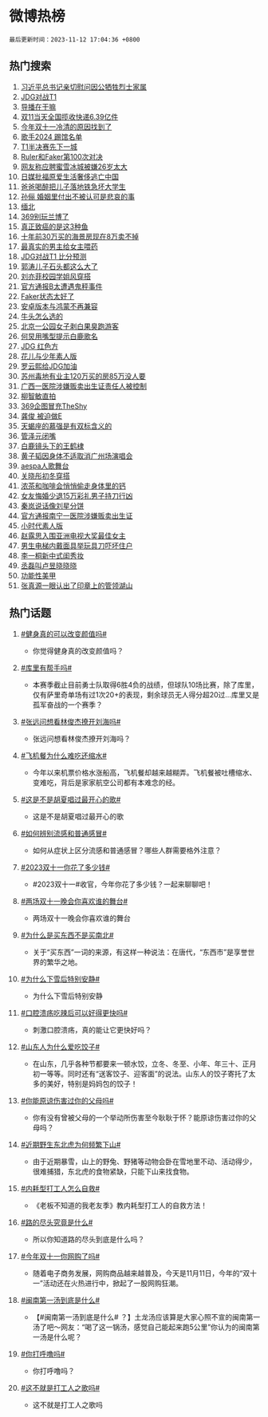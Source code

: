 # 微博热榜

`最后更新时间：2023-11-12 17:04:36 +0800`

## 热门搜索

1. [习近平总书记亲切慰问因公牺牲烈士家属](https://m.weibo.cn/search?containerid=100103type%3D1%26t%3D10%26q%3D%23%E4%B9%A0%E8%BF%91%E5%B9%B3%E6%80%BB%E4%B9%A6%E8%AE%B0%E4%BA%B2%E5%88%87%E6%85%B0%E9%97%AE%E5%9B%A0%E5%85%AC%E7%89%BA%E7%89%B2%E7%83%88%E5%A3%AB%E5%AE%B6%E5%B1%9E%23&stream_entry_id=51&isnewpage=1&extparam=seat%3D1%26filter_type%3Drealtimehot%26stream_entry_id%3D51%26pos%3D0%26q%3D%2523%25E4%25B9%25A0%25E8%25BF%2591%25E5%25B9%25B3%25E6%2580%25BB%25E4%25B9%25A6%25E8%25AE%25B0%25E4%25BA%25B2%25E5%2588%2587%25E6%2585%25B0%25E9%2597%25AE%25E5%259B%25A0%25E5%2585%25AC%25E7%2589%25BA%25E7%2589%25B2%25E7%2583%2588%25E5%25A3%25AB%25E5%25AE%25B6%25E5%25B1%259E%2523%26dgr%3D0%26c_type%3D51%26cate%3D10103%26display_time%3D1699779874%26pre_seqid%3D169977987456397371181)
1. [JDG对战T1](https://m.weibo.cn/search?containerid=100103type%3D1%26t%3D10%26q%3D%23JDG%E5%AF%B9%E6%88%98T1%23&stream_entry_id=31&isnewpage=1&extparam=seat%3D1%26flag%3D1%26stream_entry_id%3D31%26lcate%3D5001%26q%3D%2523JDG%25E5%25AF%25B9%25E6%2588%2598T1%2523%26cate%3D5001%26realpos%3D1%26pos%3D0%26filter_type%3Drealtimehot%26dgr%3D0%26c_type%3D31%26band_rank%3D1%26display_time%3D1699779874%26pre_seqid%3D169977987456397371181)
1. [导播在干嘛](https://m.weibo.cn/search?containerid=100103type%3D1%26t%3D10%26q%3D%23%E5%AF%BC%E6%92%AD%E5%9C%A8%E5%B9%B2%E5%98%9B%23&stream_entry_id=31&isnewpage=1&extparam=seat%3D1%26flag%3D1%26stream_entry_id%3D31%26lcate%3D5001%26q%3D%2523%25E5%25AF%25BC%25E6%2592%25AD%25E5%259C%25A8%25E5%25B9%25B2%25E5%2598%259B%2523%26cate%3D5001%26realpos%3D2%26pos%3D1%26filter_type%3Drealtimehot%26dgr%3D0%26c_type%3D31%26band_rank%3D2%26display_time%3D1699779874%26pre_seqid%3D169977987456397371181)
1. [双11当天全国揽收快递6.39亿件](https://m.weibo.cn/search?containerid=100103type%3D1%26t%3D10%26q%3D%23%E5%8F%8C11%E5%BD%93%E5%A4%A9%E5%85%A8%E5%9B%BD%E6%8F%BD%E6%94%B6%E5%BF%AB%E9%80%926.39%E4%BA%BF%E4%BB%B6%23&stream_entry_id=31&isnewpage=1&extparam=seat%3D1%26flag%3D1%26stream_entry_id%3D31%26lcate%3D5001%26q%3D%2523%25E5%258F%258C11%25E5%25BD%2593%25E5%25A4%25A9%25E5%2585%25A8%25E5%259B%25BD%25E6%258F%25BD%25E6%2594%25B6%25E5%25BF%25AB%25E9%2580%25926.39%25E4%25BA%25BF%25E4%25BB%25B6%2523%26cate%3D5001%26realpos%3D3%26pos%3D2%26filter_type%3Drealtimehot%26dgr%3D0%26c_type%3D31%26band_rank%3D3%26display_time%3D1699779874%26pre_seqid%3D169977987456397371181)
1. [今年双十一冷清的原因找到了](https://m.weibo.cn/search?containerid=100103type%3D1%26t%3D10%26q%3D%23%E4%BB%8A%E5%B9%B4%E5%8F%8C%E5%8D%81%E4%B8%80%E5%86%B7%E6%B8%85%E7%9A%84%E5%8E%9F%E5%9B%A0%E6%89%BE%E5%88%B0%E4%BA%86%23&stream_entry_id=31&isnewpage=1&extparam=seat%3D1%26flag%3D2%26stream_entry_id%3D31%26lcate%3D5001%26q%3D%2523%25E4%25BB%258A%25E5%25B9%25B4%25E5%258F%258C%25E5%258D%2581%25E4%25B8%2580%25E5%2586%25B7%25E6%25B8%2585%25E7%259A%2584%25E5%258E%259F%25E5%259B%25A0%25E6%2589%25BE%25E5%2588%25B0%25E4%25BA%2586%2523%26cate%3D5001%26realpos%3D4%26pos%3D3%26filter_type%3Drealtimehot%26dgr%3D0%26c_type%3D31%26band_rank%3D4%26display_time%3D1699779874%26pre_seqid%3D169977987456397371181)
1. [歌手2024 踢馆名单](https://m.weibo.cn/search?containerid=100103type%3D1%26t%3D10%26q%3D%E6%AD%8C%E6%89%8B2024+%E8%B8%A2%E9%A6%86%E5%90%8D%E5%8D%95&stream_entry_id=31&isnewpage=1&extparam=seat%3D1%26flag%3D1%26stream_entry_id%3D31%26lcate%3D5001%26q%3D%25E6%25AD%258C%25E6%2589%258B2024%2520%25E8%25B8%25A2%25E9%25A6%2586%25E5%2590%258D%25E5%258D%2595%26cate%3D5001%26realpos%3D5%26pos%3D4%26filter_type%3Drealtimehot%26dgr%3D0%26c_type%3D31%26band_rank%3D5%26display_time%3D1699779874%26pre_seqid%3D169977987456397371181)
1. [T1半决赛先下一城](https://m.weibo.cn/search?containerid=100103type%3D1%26t%3D10%26q%3D%23T1%E5%8D%8A%E5%86%B3%E8%B5%9B%E5%85%88%E4%B8%8B%E4%B8%80%E5%9F%8E%23&stream_entry_id=31&isnewpage=1&extparam=seat%3D1%26flag%3D1%26stream_entry_id%3D31%26lcate%3D5001%26q%3D%2523T1%25E5%258D%258A%25E5%2586%25B3%25E8%25B5%259B%25E5%2585%2588%25E4%25B8%258B%25E4%25B8%2580%25E5%259F%258E%2523%26cate%3D5001%26realpos%3D6%26pos%3D5%26filter_type%3Drealtimehot%26dgr%3D0%26c_type%3D31%26band_rank%3D6%26display_time%3D1699779874%26pre_seqid%3D169977987456397371181)
1. [Ruler和Faker第100次对决](https://m.weibo.cn/search?containerid=100103type%3D1%26t%3D10%26q%3D%23Ruler%E5%92%8CFaker%E7%AC%AC100%E6%AC%A1%E5%AF%B9%E5%86%B3%23&stream_entry_id=31&isnewpage=1&extparam=seat%3D1%26flag%3D1%26stream_entry_id%3D31%26lcate%3D5001%26q%3D%2523Ruler%25E5%2592%258CFaker%25E7%25AC%25AC100%25E6%25AC%25A1%25E5%25AF%25B9%25E5%2586%25B3%2523%26cate%3D5001%26realpos%3D7%26pos%3D6%26filter_type%3Drealtimehot%26dgr%3D0%26c_type%3D31%26band_rank%3D7%26display_time%3D1699779874%26pre_seqid%3D169977987456397371181)
1. [网友称应聘蜜雪冰城被嫌26岁太大](https://m.weibo.cn/search?containerid=100103type%3D1%26t%3D10%26q%3D%23%E7%BD%91%E5%8F%8B%E7%A7%B0%E5%BA%94%E8%81%98%E8%9C%9C%E9%9B%AA%E5%86%B0%E5%9F%8E%E8%A2%AB%E5%AB%8C26%E5%B2%81%E5%A4%AA%E5%A4%A7%23&stream_entry_id=31&isnewpage=1&extparam=seat%3D1%26flag%3D1%26stream_entry_id%3D31%26lcate%3D5001%26q%3D%2523%25E7%25BD%2591%25E5%258F%258B%25E7%25A7%25B0%25E5%25BA%2594%25E8%2581%2598%25E8%259C%259C%25E9%259B%25AA%25E5%2586%25B0%25E5%259F%258E%25E8%25A2%25AB%25E5%25AB%258C26%25E5%25B2%2581%25E5%25A4%25AA%25E5%25A4%25A7%2523%26cate%3D5001%26realpos%3D8%26pos%3D7%26filter_type%3Drealtimehot%26dgr%3D0%26c_type%3D31%26band_rank%3D8%26display_time%3D1699779874%26pre_seqid%3D169977987456397371181)
1. [日媒批福原爱生活奢侈逃亡中国](https://m.weibo.cn/search?containerid=100103type%3D1%26t%3D10%26q%3D%23%E6%97%A5%E5%AA%92%E6%89%B9%E7%A6%8F%E5%8E%9F%E7%88%B1%E7%94%9F%E6%B4%BB%E5%A5%A2%E4%BE%88%E9%80%83%E4%BA%A1%E4%B8%AD%E5%9B%BD%23&stream_entry_id=31&isnewpage=1&extparam=seat%3D1%26flag%3D1%26stream_entry_id%3D31%26lcate%3D5001%26q%3D%2523%25E6%2597%25A5%25E5%25AA%2592%25E6%2589%25B9%25E7%25A6%258F%25E5%258E%259F%25E7%2588%25B1%25E7%2594%259F%25E6%25B4%25BB%25E5%25A5%25A2%25E4%25BE%2588%25E9%2580%2583%25E4%25BA%25A1%25E4%25B8%25AD%25E5%259B%25BD%2523%26cate%3D5001%26realpos%3D9%26pos%3D8%26filter_type%3Drealtimehot%26dgr%3D0%26c_type%3D31%26band_rank%3D9%26display_time%3D1699779874%26pre_seqid%3D169977987456397371181)
1. [爸爸喝醉把儿子落地铁急坏大学生](https://m.weibo.cn/search?containerid=100103type%3D1%26t%3D10%26q%3D%23%E7%88%B8%E7%88%B8%E5%96%9D%E9%86%89%E6%8A%8A%E5%84%BF%E5%AD%90%E8%90%BD%E5%9C%B0%E9%93%81%E6%80%A5%E5%9D%8F%E5%A4%A7%E5%AD%A6%E7%94%9F%23&stream_entry_id=31&isnewpage=1&extparam=seat%3D1%26flag%3D0%26stream_entry_id%3D31%26lcate%3D5001%26q%3D%2523%25E7%2588%25B8%25E7%2588%25B8%25E5%2596%259D%25E9%2586%2589%25E6%258A%258A%25E5%2584%25BF%25E5%25AD%2590%25E8%2590%25BD%25E5%259C%25B0%25E9%2593%2581%25E6%2580%25A5%25E5%259D%258F%25E5%25A4%25A7%25E5%25AD%25A6%25E7%2594%259F%2523%26cate%3D5001%26realpos%3D10%26pos%3D9%26filter_type%3Drealtimehot%26dgr%3D0%26c_type%3D31%26band_rank%3D10%26display_time%3D1699779874%26pre_seqid%3D169977987456397371181)
1. [孙俪 婚姻里付出不被认可是悲哀的事](https://m.weibo.cn/search?containerid=100103type%3D1%26t%3D10%26q%3D%E5%AD%99%E4%BF%AA+%E5%A9%9A%E5%A7%BB%E9%87%8C%E4%BB%98%E5%87%BA%E4%B8%8D%E8%A2%AB%E8%AE%A4%E5%8F%AF%E6%98%AF%E6%82%B2%E5%93%80%E7%9A%84%E4%BA%8B&stream_entry_id=31&isnewpage=1&extparam=seat%3D1%26flag%3D1%26stream_entry_id%3D31%26lcate%3D5001%26q%3D%25E5%25AD%2599%25E4%25BF%25AA%2520%25E5%25A9%259A%25E5%25A7%25BB%25E9%2587%258C%25E4%25BB%2598%25E5%2587%25BA%25E4%25B8%258D%25E8%25A2%25AB%25E8%25AE%25A4%25E5%258F%25AF%25E6%2598%25AF%25E6%2582%25B2%25E5%2593%2580%25E7%259A%2584%25E4%25BA%258B%26cate%3D5001%26realpos%3D11%26pos%3D10%26filter_type%3Drealtimehot%26dgr%3D0%26c_type%3D31%26band_rank%3D11%26display_time%3D1699779874%26pre_seqid%3D169977987456397371181)
1. [缅北](https://m.weibo.cn/search?containerid=100103type%3D1%26t%3D10%26q%3D%E7%BC%85%E5%8C%97&stream_entry_id=31&isnewpage=1&extparam=seat%3D1%26flag%3D2%26stream_entry_id%3D31%26lcate%3D5001%26q%3D%25E7%25BC%2585%25E5%258C%2597%26cate%3D5001%26realpos%3D12%26pos%3D11%26filter_type%3Drealtimehot%26dgr%3D0%26c_type%3D31%26band_rank%3D12%26display_time%3D1699779874%26pre_seqid%3D169977987456397371181)
1. [369别玩兰博了](https://m.weibo.cn/search?containerid=100103type%3D1%26t%3D10%26q%3D369%E5%88%AB%E7%8E%A9%E5%85%B0%E5%8D%9A%E4%BA%86&stream_entry_id=31&isnewpage=1&extparam=seat%3D1%26flag%3D1%26stream_entry_id%3D31%26lcate%3D5001%26q%3D369%25E5%2588%25AB%25E7%258E%25A9%25E5%2585%25B0%25E5%258D%259A%25E4%25BA%2586%26cate%3D5001%26realpos%3D13%26pos%3D12%26filter_type%3Drealtimehot%26dgr%3D0%26c_type%3D31%26band_rank%3D13%26display_time%3D1699779874%26pre_seqid%3D169977987456397371181)
1. [真正致癌的是这3种鱼](https://m.weibo.cn/search?containerid=100103type%3D1%26t%3D10%26q%3D%E7%9C%9F%E6%AD%A3%E8%87%B4%E7%99%8C%E7%9A%84%E6%98%AF%E8%BF%993%E7%A7%8D%E9%B1%BC&stream_entry_id=31&isnewpage=1&extparam=seat%3D1%26flag%3D2%26stream_entry_id%3D31%26lcate%3D5001%26q%3D%25E7%259C%259F%25E6%25AD%25A3%25E8%2587%25B4%25E7%2599%258C%25E7%259A%2584%25E6%2598%25AF%25E8%25BF%25993%25E7%25A7%258D%25E9%25B1%25BC%26cate%3D5001%26realpos%3D14%26pos%3D13%26filter_type%3Drealtimehot%26dgr%3D0%26c_type%3D31%26band_rank%3D14%26display_time%3D1699779874%26pre_seqid%3D169977987456397371181)
1. [十年前30万买的海景房现在8万卖不掉](https://m.weibo.cn/search?containerid=100103type%3D1%26t%3D10%26q%3D%23%E5%8D%81%E5%B9%B4%E5%89%8D30%E4%B8%87%E4%B9%B0%E7%9A%84%E6%B5%B7%E6%99%AF%E6%88%BF%E7%8E%B0%E5%9C%A88%E4%B8%87%E5%8D%96%E4%B8%8D%E6%8E%89%23&stream_entry_id=31&isnewpage=1&extparam=seat%3D1%26flag%3D1%26stream_entry_id%3D31%26lcate%3D5001%26q%3D%2523%25E5%258D%2581%25E5%25B9%25B4%25E5%2589%258D30%25E4%25B8%2587%25E4%25B9%25B0%25E7%259A%2584%25E6%25B5%25B7%25E6%2599%25AF%25E6%2588%25BF%25E7%258E%25B0%25E5%259C%25A88%25E4%25B8%2587%25E5%258D%2596%25E4%25B8%258D%25E6%258E%2589%2523%26cate%3D5001%26realpos%3D15%26pos%3D14%26filter_type%3Drealtimehot%26dgr%3D0%26c_type%3D31%26band_rank%3D15%26display_time%3D1699779874%26pre_seqid%3D169977987456397371181)
1. [最真实的男主给女主喂药](https://m.weibo.cn/search?containerid=100103type%3D1%26t%3D10%26q%3D%23%E6%9C%80%E7%9C%9F%E5%AE%9E%E7%9A%84%E7%94%B7%E4%B8%BB%E7%BB%99%E5%A5%B3%E4%B8%BB%E5%96%82%E8%8D%AF%23&stream_entry_id=31&isnewpage=1&extparam=seat%3D1%26flag%3D1%26stream_entry_id%3D31%26lcate%3D5001%26q%3D%2523%25E6%259C%2580%25E7%259C%259F%25E5%25AE%259E%25E7%259A%2584%25E7%2594%25B7%25E4%25B8%25BB%25E7%25BB%2599%25E5%25A5%25B3%25E4%25B8%25BB%25E5%2596%2582%25E8%258D%25AF%2523%26cate%3D5001%26realpos%3D16%26pos%3D15%26filter_type%3Drealtimehot%26dgr%3D0%26c_type%3D31%26band_rank%3D16%26display_time%3D1699779874%26pre_seqid%3D169977987456397371181)
1. [JDG对战T1 比分预测](https://m.weibo.cn/search?containerid=100103type%3D1%26t%3D10%26q%3DJDG%E5%AF%B9%E6%88%98T1+%E6%AF%94%E5%88%86%E9%A2%84%E6%B5%8B&stream_entry_id=31&isnewpage=1&extparam=seat%3D1%26flag%3D0%26stream_entry_id%3D31%26lcate%3D5001%26q%3DJDG%25E5%25AF%25B9%25E6%2588%2598T1%2520%25E6%25AF%2594%25E5%2588%2586%25E9%25A2%2584%25E6%25B5%258B%26cate%3D5001%26realpos%3D17%26pos%3D16%26filter_type%3Drealtimehot%26dgr%3D0%26c_type%3D31%26band_rank%3D17%26display_time%3D1699779874%26pre_seqid%3D169977987456397371181)
1. [郭涛儿子石头都这么大了](https://m.weibo.cn/search?containerid=100103type%3D1%26t%3D10%26q%3D%23%E9%83%AD%E6%B6%9B%E5%84%BF%E5%AD%90%E7%9F%B3%E5%A4%B4%E9%83%BD%E8%BF%99%E4%B9%88%E5%A4%A7%E4%BA%86%23&stream_entry_id=31&isnewpage=1&extparam=seat%3D1%26flag%3D2%26stream_entry_id%3D31%26lcate%3D5001%26q%3D%2523%25E9%2583%25AD%25E6%25B6%259B%25E5%2584%25BF%25E5%25AD%2590%25E7%259F%25B3%25E5%25A4%25B4%25E9%2583%25BD%25E8%25BF%2599%25E4%25B9%2588%25E5%25A4%25A7%25E4%25BA%2586%2523%26cate%3D5001%26realpos%3D18%26pos%3D17%26filter_type%3Drealtimehot%26dgr%3D0%26c_type%3D31%26band_rank%3D18%26display_time%3D1699779874%26pre_seqid%3D169977987456397371181)
1. [刘亦菲校园学姐风穿搭](https://m.weibo.cn/search?containerid=100103type%3D1%26t%3D10%26q%3D%23%E5%88%98%E4%BA%A6%E8%8F%B2%E6%A0%A1%E5%9B%AD%E5%AD%A6%E5%A7%90%E9%A3%8E%E7%A9%BF%E6%90%AD%23&stream_entry_id=31&isnewpage=1&extparam=seat%3D1%26flag%3D1%26stream_entry_id%3D31%26lcate%3D5001%26q%3D%2523%25E5%2588%2598%25E4%25BA%25A6%25E8%258F%25B2%25E6%25A0%25A1%25E5%259B%25AD%25E5%25AD%25A6%25E5%25A7%2590%25E9%25A3%258E%25E7%25A9%25BF%25E6%2590%25AD%2523%26cate%3D5001%26realpos%3D19%26pos%3D18%26filter_type%3Drealtimehot%26dgr%3D0%26c_type%3D31%26band_rank%3D19%26display_time%3D1699779874%26pre_seqid%3D169977987456397371181)
1. [官方通报B太遭遇鬼秤事件](https://m.weibo.cn/search?containerid=100103type%3D1%26t%3D10%26q%3D%23%E5%AE%98%E6%96%B9%E9%80%9A%E6%8A%A5B%E5%A4%AA%E9%81%AD%E9%81%87%E9%AC%BC%E7%A7%A4%E4%BA%8B%E4%BB%B6%23&stream_entry_id=31&isnewpage=1&extparam=seat%3D1%26flag%3D0%26stream_entry_id%3D31%26lcate%3D5001%26q%3D%2523%25E5%25AE%2598%25E6%2596%25B9%25E9%2580%259A%25E6%258A%25A5B%25E5%25A4%25AA%25E9%2581%25AD%25E9%2581%2587%25E9%25AC%25BC%25E7%25A7%25A4%25E4%25BA%258B%25E4%25BB%25B6%2523%26cate%3D5001%26realpos%3D20%26pos%3D19%26filter_type%3Drealtimehot%26dgr%3D0%26c_type%3D31%26band_rank%3D20%26display_time%3D1699779874%26pre_seqid%3D169977987456397371181)
1. [Faker状态太好了](https://m.weibo.cn/search?containerid=100103type%3D1%26t%3D10%26q%3DFaker%E7%8A%B6%E6%80%81%E5%A4%AA%E5%A5%BD%E4%BA%86&stream_entry_id=31&isnewpage=1&extparam=seat%3D1%26flag%3D1%26stream_entry_id%3D31%26lcate%3D5001%26q%3DFaker%25E7%258A%25B6%25E6%2580%2581%25E5%25A4%25AA%25E5%25A5%25BD%25E4%25BA%2586%26cate%3D5001%26realpos%3D21%26pos%3D20%26filter_type%3Drealtimehot%26dgr%3D0%26c_type%3D31%26band_rank%3D21%26display_time%3D1699779874%26pre_seqid%3D169977987456397371181)
1. [安卓版本与鸿蒙不再兼容](https://m.weibo.cn/search?containerid=100103type%3D1%26t%3D10%26q%3D%23%E5%AE%89%E5%8D%93%E7%89%88%E6%9C%AC%E4%B8%8E%E9%B8%BF%E8%92%99%E4%B8%8D%E5%86%8D%E5%85%BC%E5%AE%B9%23&stream_entry_id=31&isnewpage=1&extparam=seat%3D1%26flag%3D1%26stream_entry_id%3D31%26lcate%3D5001%26q%3D%2523%25E5%25AE%2589%25E5%258D%2593%25E7%2589%2588%25E6%259C%25AC%25E4%25B8%258E%25E9%25B8%25BF%25E8%2592%2599%25E4%25B8%258D%25E5%2586%258D%25E5%2585%25BC%25E5%25AE%25B9%2523%26cate%3D5001%26realpos%3D22%26pos%3D21%26filter_type%3Drealtimehot%26dgr%3D0%26c_type%3D31%26band_rank%3D22%26display_time%3D1699779874%26pre_seqid%3D169977987456397371181)
1. [牛头怎么选的](https://m.weibo.cn/search?containerid=100103type%3D1%26t%3D10%26q%3D%E7%89%9B%E5%A4%B4%E6%80%8E%E4%B9%88%E9%80%89%E7%9A%84&stream_entry_id=31&isnewpage=1&extparam=seat%3D1%26flag%3D1%26stream_entry_id%3D31%26lcate%3D5001%26q%3D%25E7%2589%259B%25E5%25A4%25B4%25E6%2580%258E%25E4%25B9%2588%25E9%2580%2589%25E7%259A%2584%26cate%3D5001%26realpos%3D23%26pos%3D22%26filter_type%3Drealtimehot%26dgr%3D0%26c_type%3D31%26band_rank%3D23%26display_time%3D1699779874%26pre_seqid%3D169977987456397371181)
1. [北京一公园女子剥白果臭跑游客](https://m.weibo.cn/search?containerid=100103type%3D1%26t%3D10%26q%3D%23%E5%8C%97%E4%BA%AC%E4%B8%80%E5%85%AC%E5%9B%AD%E5%A5%B3%E5%AD%90%E5%89%A5%E7%99%BD%E6%9E%9C%E8%87%AD%E8%B7%91%E6%B8%B8%E5%AE%A2%23&stream_entry_id=31&isnewpage=1&extparam=seat%3D1%26flag%3D1%26stream_entry_id%3D31%26lcate%3D5001%26q%3D%2523%25E5%258C%2597%25E4%25BA%25AC%25E4%25B8%2580%25E5%2585%25AC%25E5%259B%25AD%25E5%25A5%25B3%25E5%25AD%2590%25E5%2589%25A5%25E7%2599%25BD%25E6%259E%259C%25E8%2587%25AD%25E8%25B7%2591%25E6%25B8%25B8%25E5%25AE%25A2%2523%26cate%3D5001%26realpos%3D24%26pos%3D23%26filter_type%3Drealtimehot%26dgr%3D0%26c_type%3D31%26band_rank%3D24%26display_time%3D1699779874%26pre_seqid%3D169977987456397371181)
1. [何炅用嘴型提示白鹿歌名](https://m.weibo.cn/search?containerid=100103type%3D1%26t%3D10%26q%3D%23%E4%BD%95%E7%82%85%E7%94%A8%E5%98%B4%E5%9E%8B%E6%8F%90%E7%A4%BA%E7%99%BD%E9%B9%BF%E6%AD%8C%E5%90%8D%23&stream_entry_id=31&isnewpage=1&extparam=seat%3D1%26flag%3D1%26stream_entry_id%3D31%26lcate%3D5001%26q%3D%2523%25E4%25BD%2595%25E7%2582%2585%25E7%2594%25A8%25E5%2598%25B4%25E5%259E%258B%25E6%258F%2590%25E7%25A4%25BA%25E7%2599%25BD%25E9%25B9%25BF%25E6%25AD%258C%25E5%2590%258D%2523%26cate%3D5001%26realpos%3D25%26pos%3D24%26filter_type%3Drealtimehot%26dgr%3D0%26c_type%3D31%26band_rank%3D25%26display_time%3D1699779874%26pre_seqid%3D169977987456397371181)
1. [JDG 红色方](https://m.weibo.cn/search?containerid=100103type%3D1%26t%3D10%26q%3DJDG+%E7%BA%A2%E8%89%B2%E6%96%B9&stream_entry_id=31&isnewpage=1&extparam=seat%3D1%26flag%3D1%26stream_entry_id%3D31%26lcate%3D5001%26q%3DJDG%2520%25E7%25BA%25A2%25E8%2589%25B2%25E6%2596%25B9%26cate%3D5001%26realpos%3D26%26pos%3D25%26filter_type%3Drealtimehot%26dgr%3D0%26c_type%3D31%26band_rank%3D26%26display_time%3D1699779874%26pre_seqid%3D169977987456397371181)
1. [花儿与少年素人版](https://m.weibo.cn/search?containerid=100103type%3D1%26t%3D10%26q%3D%E8%8A%B1%E5%84%BF%E4%B8%8E%E5%B0%91%E5%B9%B4%E7%B4%A0%E4%BA%BA%E7%89%88&stream_entry_id=31&isnewpage=1&extparam=seat%3D1%26flag%3D1%26stream_entry_id%3D31%26lcate%3D5001%26q%3D%25E8%258A%25B1%25E5%2584%25BF%25E4%25B8%258E%25E5%25B0%2591%25E5%25B9%25B4%25E7%25B4%25A0%25E4%25BA%25BA%25E7%2589%2588%26cate%3D5001%26realpos%3D27%26pos%3D26%26filter_type%3Drealtimehot%26dgr%3D0%26c_type%3D31%26band_rank%3D27%26display_time%3D1699779874%26pre_seqid%3D169977987456397371181)
1. [罗云熙给JDG加油](https://m.weibo.cn/search?containerid=100103type%3D1%26t%3D10%26q%3D%23%E7%BD%97%E4%BA%91%E7%86%99%E7%BB%99JDG%E5%8A%A0%E6%B2%B9%23&stream_entry_id=31&isnewpage=1&extparam=seat%3D1%26flag%3D1%26stream_entry_id%3D31%26lcate%3D5001%26q%3D%2523%25E7%25BD%2597%25E4%25BA%2591%25E7%2586%2599%25E7%25BB%2599JDG%25E5%258A%25A0%25E6%25B2%25B9%2523%26cate%3D5001%26realpos%3D28%26pos%3D27%26filter_type%3Drealtimehot%26dgr%3D0%26c_type%3D31%26band_rank%3D28%26display_time%3D1699779874%26pre_seqid%3D169977987456397371181)
1. [苏州毒地有业主120万买的房85万没人要](https://m.weibo.cn/search?containerid=100103type%3D1%26t%3D10%26q%3D%23%E8%8B%8F%E5%B7%9E%E6%AF%92%E5%9C%B0%E6%9C%89%E4%B8%9A%E4%B8%BB120%E4%B8%87%E4%B9%B0%E7%9A%84%E6%88%BF85%E4%B8%87%E6%B2%A1%E4%BA%BA%E8%A6%81%23&stream_entry_id=31&isnewpage=1&extparam=seat%3D1%26flag%3D1%26stream_entry_id%3D31%26lcate%3D5001%26q%3D%2523%25E8%258B%258F%25E5%25B7%259E%25E6%25AF%2592%25E5%259C%25B0%25E6%259C%2589%25E4%25B8%259A%25E4%25B8%25BB120%25E4%25B8%2587%25E4%25B9%25B0%25E7%259A%2584%25E6%2588%25BF85%25E4%25B8%2587%25E6%25B2%25A1%25E4%25BA%25BA%25E8%25A6%2581%2523%26cate%3D5001%26realpos%3D29%26pos%3D28%26filter_type%3Drealtimehot%26dgr%3D0%26c_type%3D31%26band_rank%3D29%26display_time%3D1699779874%26pre_seqid%3D169977987456397371181)
1. [广西一医院涉嫌贩卖出生证责任人被控制](https://m.weibo.cn/search?containerid=100103type%3D1%26t%3D10%26q%3D%23%E5%B9%BF%E8%A5%BF%E4%B8%80%E5%8C%BB%E9%99%A2%E6%B6%89%E5%AB%8C%E8%B4%A9%E5%8D%96%E5%87%BA%E7%94%9F%E8%AF%81%E8%B4%A3%E4%BB%BB%E4%BA%BA%E8%A2%AB%E6%8E%A7%E5%88%B6%23&stream_entry_id=31&isnewpage=1&extparam=seat%3D1%26flag%3D0%26stream_entry_id%3D31%26lcate%3D5001%26q%3D%2523%25E5%25B9%25BF%25E8%25A5%25BF%25E4%25B8%2580%25E5%258C%25BB%25E9%2599%25A2%25E6%25B6%2589%25E5%25AB%258C%25E8%25B4%25A9%25E5%258D%2596%25E5%2587%25BA%25E7%2594%259F%25E8%25AF%2581%25E8%25B4%25A3%25E4%25BB%25BB%25E4%25BA%25BA%25E8%25A2%25AB%25E6%258E%25A7%25E5%2588%25B6%2523%26cate%3D5001%26realpos%3D30%26pos%3D29%26filter_type%3Drealtimehot%26dgr%3D0%26c_type%3D31%26band_rank%3D30%26display_time%3D1699779874%26pre_seqid%3D169977987456397371181)
1. [柳智敏直拍](https://m.weibo.cn/search?containerid=100103type%3D1%26t%3D10%26q%3D%E6%9F%B3%E6%99%BA%E6%95%8F%E7%9B%B4%E6%8B%8D&stream_entry_id=31&isnewpage=1&extparam=seat%3D1%26flag%3D1%26stream_entry_id%3D31%26lcate%3D5001%26q%3D%25E6%259F%25B3%25E6%2599%25BA%25E6%2595%258F%25E7%259B%25B4%25E6%258B%258D%26cate%3D5001%26realpos%3D31%26pos%3D30%26filter_type%3Drealtimehot%26dgr%3D0%26c_type%3D31%26band_rank%3D31%26display_time%3D1699779874%26pre_seqid%3D169977987456397371181)
1. [369企图冒充TheShy](https://m.weibo.cn/search?containerid=100103type%3D1%26t%3D10%26q%3D369%E4%BC%81%E5%9B%BE%E5%86%92%E5%85%85TheShy&stream_entry_id=31&isnewpage=1&extparam=seat%3D1%26flag%3D1%26stream_entry_id%3D31%26lcate%3D5001%26q%3D369%25E4%25BC%2581%25E5%259B%25BE%25E5%2586%2592%25E5%2585%2585TheShy%26cate%3D5001%26realpos%3D32%26pos%3D31%26filter_type%3Drealtimehot%26dgr%3D0%26c_type%3D31%26band_rank%3D32%26display_time%3D1699779874%26pre_seqid%3D169977987456397371181)
1. [龚俊 被迫做E](https://m.weibo.cn/search?containerid=100103type%3D1%26t%3D10%26q%3D%E9%BE%9A%E4%BF%8A+%E8%A2%AB%E8%BF%AB%E5%81%9AE&stream_entry_id=31&isnewpage=1&extparam=seat%3D1%26flag%3D1%26stream_entry_id%3D31%26lcate%3D5001%26q%3D%25E9%25BE%259A%25E4%25BF%258A%2520%25E8%25A2%25AB%25E8%25BF%25AB%25E5%2581%259AE%26cate%3D5001%26realpos%3D33%26pos%3D32%26filter_type%3Drealtimehot%26dgr%3D0%26c_type%3D31%26band_rank%3D33%26display_time%3D1699779874%26pre_seqid%3D169977987456397371181)
1. [天蝎座的慕强是有双标含义的](https://m.weibo.cn/search?containerid=100103type%3D1%26t%3D10%26q%3D%23%E5%A4%A9%E8%9D%8E%E5%BA%A7%E7%9A%84%E6%85%95%E5%BC%BA%E6%98%AF%E6%9C%89%E5%8F%8C%E6%A0%87%E5%90%AB%E4%B9%89%E7%9A%84%23&stream_entry_id=31&isnewpage=1&extparam=seat%3D1%26flag%3D0%26stream_entry_id%3D31%26lcate%3D5001%26q%3D%2523%25E5%25A4%25A9%25E8%259D%258E%25E5%25BA%25A7%25E7%259A%2584%25E6%2585%2595%25E5%25BC%25BA%25E6%2598%25AF%25E6%259C%2589%25E5%258F%258C%25E6%25A0%2587%25E5%2590%25AB%25E4%25B9%2589%25E7%259A%2584%2523%26cate%3D5001%26realpos%3D34%26pos%3D33%26filter_type%3Drealtimehot%26dgr%3D0%26c_type%3D31%26band_rank%3D34%26display_time%3D1699779874%26pre_seqid%3D169977987456397371181)
1. [管泽元闭嘴](https://m.weibo.cn/search?containerid=100103type%3D1%26t%3D10%26q%3D%E7%AE%A1%E6%B3%BD%E5%85%83%E9%97%AD%E5%98%B4&stream_entry_id=31&isnewpage=1&extparam=seat%3D1%26flag%3D1%26stream_entry_id%3D31%26lcate%3D5001%26q%3D%25E7%25AE%25A1%25E6%25B3%25BD%25E5%2585%2583%25E9%2597%25AD%25E5%2598%25B4%26cate%3D5001%26realpos%3D35%26pos%3D34%26filter_type%3Drealtimehot%26dgr%3D0%26c_type%3D31%26band_rank%3D35%26display_time%3D1699779874%26pre_seqid%3D169977987456397371181)
1. [白鹿镜头下的王鹤棣](https://m.weibo.cn/search?containerid=100103type%3D1%26t%3D10%26q%3D%23%E7%99%BD%E9%B9%BF%E9%95%9C%E5%A4%B4%E4%B8%8B%E7%9A%84%E7%8E%8B%E9%B9%A4%E6%A3%A3%23&stream_entry_id=31&isnewpage=1&extparam=seat%3D1%26flag%3D1%26stream_entry_id%3D31%26lcate%3D5001%26q%3D%2523%25E7%2599%25BD%25E9%25B9%25BF%25E9%2595%259C%25E5%25A4%25B4%25E4%25B8%258B%25E7%259A%2584%25E7%258E%258B%25E9%25B9%25A4%25E6%25A3%25A3%2523%26cate%3D5001%26realpos%3D36%26pos%3D35%26filter_type%3Drealtimehot%26dgr%3D0%26c_type%3D31%26band_rank%3D36%26display_time%3D1699779874%26pre_seqid%3D169977987456397371181)
1. [黄子韬因身体不适取消广州场演唱会](https://m.weibo.cn/search?containerid=100103type%3D1%26t%3D10%26q%3D%23%E9%BB%84%E5%AD%90%E9%9F%AC%E5%9B%A0%E8%BA%AB%E4%BD%93%E4%B8%8D%E9%80%82%E5%8F%96%E6%B6%88%E5%B9%BF%E5%B7%9E%E5%9C%BA%E6%BC%94%E5%94%B1%E4%BC%9A%23&stream_entry_id=31&isnewpage=1&extparam=seat%3D1%26flag%3D0%26stream_entry_id%3D31%26lcate%3D5001%26q%3D%2523%25E9%25BB%2584%25E5%25AD%2590%25E9%259F%25AC%25E5%259B%25A0%25E8%25BA%25AB%25E4%25BD%2593%25E4%25B8%258D%25E9%2580%2582%25E5%258F%2596%25E6%25B6%2588%25E5%25B9%25BF%25E5%25B7%259E%25E5%259C%25BA%25E6%25BC%2594%25E5%2594%25B1%25E4%25BC%259A%2523%26cate%3D5001%26realpos%3D37%26pos%3D36%26filter_type%3Drealtimehot%26dgr%3D0%26c_type%3D31%26band_rank%3D37%26display_time%3D1699779874%26pre_seqid%3D169977987456397371181)
1. [aespa人歌舞台](https://m.weibo.cn/search?containerid=100103type%3D1%26t%3D10%26q%3Daespa%E4%BA%BA%E6%AD%8C%E8%88%9E%E5%8F%B0&stream_entry_id=31&isnewpage=1&extparam=seat%3D1%26flag%3D1%26stream_entry_id%3D31%26lcate%3D5001%26q%3Daespa%25E4%25BA%25BA%25E6%25AD%258C%25E8%2588%259E%25E5%258F%25B0%26cate%3D5001%26realpos%3D38%26pos%3D37%26filter_type%3Drealtimehot%26dgr%3D0%26c_type%3D31%26band_rank%3D38%26display_time%3D1699779874%26pre_seqid%3D169977987456397371181)
1. [关晓彤初冬穿搭](https://m.weibo.cn/search?containerid=100103type%3D1%26t%3D10%26q%3D%23%E5%85%B3%E6%99%93%E5%BD%A4%E5%88%9D%E5%86%AC%E7%A9%BF%E6%90%AD%23&stream_entry_id=31&isnewpage=1&extparam=seat%3D1%26flag%3D1%26stream_entry_id%3D31%26lcate%3D5001%26q%3D%2523%25E5%2585%25B3%25E6%2599%2593%25E5%25BD%25A4%25E5%2588%259D%25E5%2586%25AC%25E7%25A9%25BF%25E6%2590%25AD%2523%26cate%3D5001%26realpos%3D39%26pos%3D38%26filter_type%3Drealtimehot%26dgr%3D0%26c_type%3D31%26band_rank%3D39%26display_time%3D1699779874%26pre_seqid%3D169977987456397371181)
1. [浓茶和咖啡会悄悄偷走身体里的钙](https://m.weibo.cn/search?containerid=100103type%3D1%26t%3D10%26q%3D%23%E6%B5%93%E8%8C%B6%E5%92%8C%E5%92%96%E5%95%A1%E4%BC%9A%E6%82%84%E6%82%84%E5%81%B7%E8%B5%B0%E8%BA%AB%E4%BD%93%E9%87%8C%E7%9A%84%E9%92%99%23&stream_entry_id=31&isnewpage=1&extparam=seat%3D1%26flag%3D0%26stream_entry_id%3D31%26lcate%3D5001%26q%3D%2523%25E6%25B5%2593%25E8%258C%25B6%25E5%2592%258C%25E5%2592%2596%25E5%2595%25A1%25E4%25BC%259A%25E6%2582%2584%25E6%2582%2584%25E5%2581%25B7%25E8%25B5%25B0%25E8%25BA%25AB%25E4%25BD%2593%25E9%2587%258C%25E7%259A%2584%25E9%2592%2599%2523%26cate%3D5001%26realpos%3D40%26pos%3D39%26filter_type%3Drealtimehot%26dgr%3D0%26c_type%3D31%26band_rank%3D40%26display_time%3D1699779874%26pre_seqid%3D169977987456397371181)
1. [女友悔婚少退15万彩礼男子持刀行凶](https://m.weibo.cn/search?containerid=100103type%3D1%26t%3D10%26q%3D%23%E5%A5%B3%E5%8F%8B%E6%82%94%E5%A9%9A%E5%B0%91%E9%80%8015%E4%B8%87%E5%BD%A9%E7%A4%BC%E7%94%B7%E5%AD%90%E6%8C%81%E5%88%80%E8%A1%8C%E5%87%B6%23&stream_entry_id=31&isnewpage=1&extparam=seat%3D1%26flag%3D0%26stream_entry_id%3D31%26lcate%3D5001%26q%3D%2523%25E5%25A5%25B3%25E5%258F%258B%25E6%2582%2594%25E5%25A9%259A%25E5%25B0%2591%25E9%2580%258015%25E4%25B8%2587%25E5%25BD%25A9%25E7%25A4%25BC%25E7%2594%25B7%25E5%25AD%2590%25E6%258C%2581%25E5%2588%2580%25E8%25A1%258C%25E5%2587%25B6%2523%26cate%3D5001%26realpos%3D41%26pos%3D40%26filter_type%3Drealtimehot%26dgr%3D0%26c_type%3D31%26band_rank%3D41%26display_time%3D1699779874%26pre_seqid%3D169977987456397371181)
1. [秦岚说话像刘星分饼](https://m.weibo.cn/search?containerid=100103type%3D1%26t%3D10%26q%3D%E7%A7%A6%E5%B2%9A%E8%AF%B4%E8%AF%9D%E5%83%8F%E5%88%98%E6%98%9F%E5%88%86%E9%A5%BC&stream_entry_id=31&isnewpage=1&extparam=seat%3D1%26flag%3D1%26stream_entry_id%3D31%26lcate%3D5001%26q%3D%25E7%25A7%25A6%25E5%25B2%259A%25E8%25AF%25B4%25E8%25AF%259D%25E5%2583%258F%25E5%2588%2598%25E6%2598%259F%25E5%2588%2586%25E9%25A5%25BC%26cate%3D5001%26realpos%3D42%26pos%3D41%26filter_type%3Drealtimehot%26dgr%3D0%26c_type%3D31%26band_rank%3D42%26display_time%3D1699779874%26pre_seqid%3D169977987456397371181)
1. [官方通报南宁一医院涉嫌贩卖出生证](https://m.weibo.cn/search?containerid=100103type%3D1%26t%3D10%26q%3D%23%E5%AE%98%E6%96%B9%E9%80%9A%E6%8A%A5%E5%8D%97%E5%AE%81%E4%B8%80%E5%8C%BB%E9%99%A2%E6%B6%89%E5%AB%8C%E8%B4%A9%E5%8D%96%E5%87%BA%E7%94%9F%E8%AF%81%23&stream_entry_id=31&isnewpage=1&extparam=seat%3D1%26flag%3D1%26stream_entry_id%3D31%26lcate%3D5001%26q%3D%2523%25E5%25AE%2598%25E6%2596%25B9%25E9%2580%259A%25E6%258A%25A5%25E5%258D%2597%25E5%25AE%2581%25E4%25B8%2580%25E5%258C%25BB%25E9%2599%25A2%25E6%25B6%2589%25E5%25AB%258C%25E8%25B4%25A9%25E5%258D%2596%25E5%2587%25BA%25E7%2594%259F%25E8%25AF%2581%2523%26cate%3D5001%26realpos%3D43%26pos%3D42%26filter_type%3Drealtimehot%26dgr%3D0%26c_type%3D31%26band_rank%3D43%26display_time%3D1699779874%26pre_seqid%3D169977987456397371181)
1. [小时代素人版](https://m.weibo.cn/search?containerid=100103type%3D1%26t%3D10%26q%3D%E5%B0%8F%E6%97%B6%E4%BB%A3%E7%B4%A0%E4%BA%BA%E7%89%88&stream_entry_id=31&isnewpage=1&extparam=seat%3D1%26flag%3D0%26stream_entry_id%3D31%26lcate%3D5001%26q%3D%25E5%25B0%258F%25E6%2597%25B6%25E4%25BB%25A3%25E7%25B4%25A0%25E4%25BA%25BA%25E7%2589%2588%26cate%3D5001%26realpos%3D44%26pos%3D43%26filter_type%3Drealtimehot%26dgr%3D0%26c_type%3D31%26band_rank%3D44%26display_time%3D1699779874%26pre_seqid%3D169977987456397371181)
1. [赵露思入围亚洲电视大奖最佳女主](https://m.weibo.cn/search?containerid=100103type%3D1%26t%3D10%26q%3D%23%E8%B5%B5%E9%9C%B2%E6%80%9D%E5%85%A5%E5%9B%B4%E4%BA%9A%E6%B4%B2%E7%94%B5%E8%A7%86%E5%A4%A7%E5%A5%96%E6%9C%80%E4%BD%B3%E5%A5%B3%E4%B8%BB%23&stream_entry_id=31&isnewpage=1&extparam=seat%3D1%26flag%3D0%26stream_entry_id%3D31%26lcate%3D5001%26q%3D%2523%25E8%25B5%25B5%25E9%259C%25B2%25E6%2580%259D%25E5%2585%25A5%25E5%259B%25B4%25E4%25BA%259A%25E6%25B4%25B2%25E7%2594%25B5%25E8%25A7%2586%25E5%25A4%25A7%25E5%25A5%2596%25E6%259C%2580%25E4%25BD%25B3%25E5%25A5%25B3%25E4%25B8%25BB%2523%26cate%3D5001%26realpos%3D45%26pos%3D44%26filter_type%3Drealtimehot%26dgr%3D0%26c_type%3D31%26band_rank%3D45%26display_time%3D1699779874%26pre_seqid%3D169977987456397371181)
1. [男生电梯内戴面具举玩具刀吓坏住户](https://m.weibo.cn/search?containerid=100103type%3D1%26t%3D10%26q%3D%23%E7%94%B7%E7%94%9F%E7%94%B5%E6%A2%AF%E5%86%85%E6%88%B4%E9%9D%A2%E5%85%B7%E4%B8%BE%E7%8E%A9%E5%85%B7%E5%88%80%E5%90%93%E5%9D%8F%E4%BD%8F%E6%88%B7%23&stream_entry_id=31&isnewpage=1&extparam=seat%3D1%26flag%3D0%26stream_entry_id%3D31%26lcate%3D5001%26q%3D%2523%25E7%2594%25B7%25E7%2594%259F%25E7%2594%25B5%25E6%25A2%25AF%25E5%2586%2585%25E6%2588%25B4%25E9%259D%25A2%25E5%2585%25B7%25E4%25B8%25BE%25E7%258E%25A9%25E5%2585%25B7%25E5%2588%2580%25E5%2590%2593%25E5%259D%258F%25E4%25BD%258F%25E6%2588%25B7%2523%26cate%3D5001%26realpos%3D46%26pos%3D45%26filter_type%3Drealtimehot%26dgr%3D0%26c_type%3D31%26band_rank%3D46%26display_time%3D1699779874%26pre_seqid%3D169977987456397371181)
1. [李一桐新中式闺秀妆](https://m.weibo.cn/search?containerid=100103type%3D1%26t%3D10%26q%3D%23%E6%9D%8E%E4%B8%80%E6%A1%90%E6%96%B0%E4%B8%AD%E5%BC%8F%E9%97%BA%E7%A7%80%E5%A6%86%23&stream_entry_id=31&isnewpage=1&extparam=seat%3D1%26flag%3D0%26stream_entry_id%3D31%26lcate%3D5001%26q%3D%2523%25E6%259D%258E%25E4%25B8%2580%25E6%25A1%2590%25E6%2596%25B0%25E4%25B8%25AD%25E5%25BC%258F%25E9%2597%25BA%25E7%25A7%2580%25E5%25A6%2586%2523%26cate%3D5001%26realpos%3D47%26pos%3D46%26filter_type%3Drealtimehot%26dgr%3D0%26c_type%3D31%26band_rank%3D47%26display_time%3D1699779874%26pre_seqid%3D169977987456397371181)
1. [丞磊叫卢昱晓晓晓](https://m.weibo.cn/search?containerid=100103type%3D1%26t%3D10%26q%3D%23%E4%B8%9E%E7%A3%8A%E5%8F%AB%E5%8D%A2%E6%98%B1%E6%99%93%E6%99%93%E6%99%93%23&stream_entry_id=31&isnewpage=1&extparam=seat%3D1%26flag%3D0%26stream_entry_id%3D31%26lcate%3D5001%26q%3D%2523%25E4%25B8%259E%25E7%25A3%258A%25E5%258F%25AB%25E5%258D%25A2%25E6%2598%25B1%25E6%2599%2593%25E6%2599%2593%25E6%2599%2593%2523%26cate%3D5001%26realpos%3D48%26pos%3D47%26filter_type%3Drealtimehot%26dgr%3D0%26c_type%3D31%26band_rank%3D48%26display_time%3D1699779874%26pre_seqid%3D169977987456397371181)
1. [功能性美甲](https://m.weibo.cn/search?containerid=100103type%3D1%26t%3D10%26q%3D%E5%8A%9F%E8%83%BD%E6%80%A7%E7%BE%8E%E7%94%B2&stream_entry_id=31&isnewpage=1&extparam=seat%3D1%26flag%3D0%26stream_entry_id%3D31%26lcate%3D5001%26q%3D%25E5%258A%259F%25E8%2583%25BD%25E6%2580%25A7%25E7%25BE%258E%25E7%2594%25B2%26cate%3D5001%26realpos%3D49%26pos%3D48%26filter_type%3Drealtimehot%26dgr%3D0%26c_type%3D31%26band_rank%3D49%26display_time%3D1699779874%26pre_seqid%3D169977987456397371181)
1. [张真源一眼认出了印章上的管领湖山](https://m.weibo.cn/search?containerid=100103type%3D1%26t%3D10%26q%3D%23%E5%BC%A0%E7%9C%9F%E6%BA%90%E4%B8%80%E7%9C%BC%E8%AE%A4%E5%87%BA%E4%BA%86%E5%8D%B0%E7%AB%A0%E4%B8%8A%E7%9A%84%E7%AE%A1%E9%A2%86%E6%B9%96%E5%B1%B1%23&stream_entry_id=31&isnewpage=1&extparam=seat%3D1%26flag%3D0%26stream_entry_id%3D31%26lcate%3D5001%26q%3D%2523%25E5%25BC%25A0%25E7%259C%259F%25E6%25BA%2590%25E4%25B8%2580%25E7%259C%25BC%25E8%25AE%25A4%25E5%2587%25BA%25E4%25BA%2586%25E5%258D%25B0%25E7%25AB%25A0%25E4%25B8%258A%25E7%259A%2584%25E7%25AE%25A1%25E9%25A2%2586%25E6%25B9%2596%25E5%25B1%25B1%2523%26cate%3D5001%26realpos%3D50%26pos%3D49%26filter_type%3Drealtimehot%26dgr%3D0%26c_type%3D31%26band_rank%3D50%26display_time%3D1699779874%26pre_seqid%3D169977987456397371181)

## 热门话题

1. [#健身真的可以改变颜值吗#](https://m.weibo.cn/search?containerid=231522type%3D1%26t%3D10%26q%3D%23%E5%81%A5%E8%BA%AB%E7%9C%9F%E7%9A%84%E5%8F%AF%E4%BB%A5%E6%94%B9%E5%8F%98%E9%A2%9C%E5%80%BC%E5%90%97%23&stream_entry_id=128&isnewpage=1&extparam=seat%3D1%26cate%3D5004%26unitid%3D1699770107422%26pos%3D1-0-0%26c_type%3D128%26dgr%3D0%26lcate%3D5004%26display_time%3D1699779876%26pre_seqid%3D16997798760930425979)
    - 你觉得健身真的改变颜值吗？

1. [#库里有帮手吗#](https://m.weibo.cn/search?containerid=231522type%3D1%26t%3D10%26q%3D%23%E5%BA%93%E9%87%8C%E6%9C%89%E5%B8%AE%E6%89%8B%E5%90%97%23&stream_entry_id=128&isnewpage=1&extparam=seat%3D1%26cate%3D5004%26unitid%3D1699774899531%26pos%3D1-0-1%26c_type%3D128%26dgr%3D0%26lcate%3D5004%26display_time%3D1699779876%26pre_seqid%3D16997798760930425979)
    - 本赛季截止目前勇士队取得6胜4负的战绩，但球队10场比赛，除了库里，仅有萨里奇单场有过1次20+的表现，剩余球员无人得分超20过...库里又是孤军奋战的一个赛季？

1. [#张远问想看林俊杰撩开刘海吗#](https://m.weibo.cn/search?containerid=231522type%3D1%26t%3D10%26q%3D%23%E5%BC%A0%E8%BF%9C%E9%97%AE%E6%83%B3%E7%9C%8B%E6%9E%97%E4%BF%8A%E6%9D%B0%E6%92%A9%E5%BC%80%E5%88%98%E6%B5%B7%E5%90%97%23&stream_entry_id=128&isnewpage=1&extparam=seat%3D1%26cate%3D5004%26unitid%3D1699755419306%26pos%3D1-0-2%26c_type%3D128%26dgr%3D0%26lcate%3D5004%26display_time%3D1699779876%26pre_seqid%3D16997798760930425979)
    - 张远问想看林俊杰撩开刘海吗？ ​​​

1. [#飞机餐为什么难吃还缩水#](https://m.weibo.cn/search?containerid=231522type%3D1%26t%3D10%26q%3D%23%E9%A3%9E%E6%9C%BA%E9%A4%90%E4%B8%BA%E4%BB%80%E4%B9%88%E9%9A%BE%E5%90%83%E8%BF%98%E7%BC%A9%E6%B0%B4%23&stream_entry_id=128&isnewpage=1&extparam=seat%3D1%26cate%3D5004%26unitid%3D1699756943708%26pos%3D1-0-3%26c_type%3D128%26dgr%3D0%26lcate%3D5004%26display_time%3D1699779876%26pre_seqid%3D16997798760930425979)
    - 今年以来机票价格水涨船高，飞机餐却越来越糊弄。飞机餐被吐槽缩水、变难吃，背后是家家航空公司都有本难念的经。

1. [#这是不是胡夏唱过最开心的歌#](https://m.weibo.cn/search?containerid=231522type%3D1%26t%3D10%26q%3D%23%E8%BF%99%E6%98%AF%E4%B8%8D%E6%98%AF%E8%83%A1%E5%A4%8F%E5%94%B1%E8%BF%87%E6%9C%80%E5%BC%80%E5%BF%83%E7%9A%84%E6%AD%8C%23&stream_entry_id=128&isnewpage=1&extparam=seat%3D1%26cate%3D5004%26unitid%3D1699777003434%26pos%3D1-0-4%26c_type%3D128%26dgr%3D0%26lcate%3D5004%26display_time%3D1699779876%26pre_seqid%3D16997798760930425979)
    - 这是不是胡夏唱过最开心的歌

1. [#如何辨别流感和普通感冒#](https://m.weibo.cn/search?containerid=231522type%3D1%26t%3D10%26q%3D%23%E5%A6%82%E4%BD%95%E8%BE%A8%E5%88%AB%E6%B5%81%E6%84%9F%E5%92%8C%E6%99%AE%E9%80%9A%E6%84%9F%E5%86%92%23&stream_entry_id=128&isnewpage=1&extparam=seat%3D1%26cate%3D5004%26unitid%3D1699665166009%26pos%3D1-0-5%26c_type%3D128%26dgr%3D0%26lcate%3D5004%26display_time%3D1699779876%26pre_seqid%3D16997798760930425979)
    - 如何从症状上区分流感和普通感冒？哪些人群需要格外注意？

1. [#2023双十一你花了多少钱#](https://m.weibo.cn/search?containerid=231522type%3D1%26t%3D10%26q%3D%232023%E5%8F%8C%E5%8D%81%E4%B8%80%E4%BD%A0%E8%8A%B1%E4%BA%86%E5%A4%9A%E5%B0%91%E9%92%B1%23&stream_entry_id=128&isnewpage=1&extparam=seat%3D1%26cate%3D5004%26unitid%3D1699754230805%26pos%3D1-0-6%26c_type%3D128%26dgr%3D0%26lcate%3D5004%26display_time%3D1699779876%26pre_seqid%3D16997798760930425979)
    - #2023双十一#收官，今年你花了多少钱？一起来聊聊吧！

1. [#两场双十一晚会你喜欢谁的舞台#](https://m.weibo.cn/search?containerid=231522type%3D1%26t%3D10%26q%3D%23%E4%B8%A4%E5%9C%BA%E5%8F%8C%E5%8D%81%E4%B8%80%E6%99%9A%E4%BC%9A%E4%BD%A0%E5%96%9C%E6%AC%A2%E8%B0%81%E7%9A%84%E8%88%9E%E5%8F%B0%23&stream_entry_id=128&isnewpage=1&extparam=seat%3D1%26cate%3D5004%26unitid%3D1699663379531%26pos%3D1-0-7%26c_type%3D128%26dgr%3D0%26lcate%3D5004%26display_time%3D1699779876%26pre_seqid%3D16997798760930425979)
    - 两场双十一晚会你喜欢谁的舞台

1. [#为什么是买东西不是买南北#](https://m.weibo.cn/search?containerid=231522type%3D1%26t%3D10%26q%3D%23%E4%B8%BA%E4%BB%80%E4%B9%88%E6%98%AF%E4%B9%B0%E4%B8%9C%E8%A5%BF%E4%B8%8D%E6%98%AF%E4%B9%B0%E5%8D%97%E5%8C%97%23&stream_entry_id=128&isnewpage=1&extparam=seat%3D1%26cate%3D5004%26unitid%3D1699620838812%26pos%3D1-0-8%26c_type%3D128%26dgr%3D0%26lcate%3D5004%26display_time%3D1699779876%26pre_seqid%3D16997798760930425979)
    - 关于“买东西”一词的来源，有这样一种说法：在唐代，“东西市”是享誉世界的繁华之地。

1. [#为什么下雪后特别安静#](https://m.weibo.cn/search?containerid=231522type%3D1%26t%3D10%26q%3D%23%E4%B8%BA%E4%BB%80%E4%B9%88%E4%B8%8B%E9%9B%AA%E5%90%8E%E7%89%B9%E5%88%AB%E5%AE%89%E9%9D%99%23&stream_entry_id=128&isnewpage=1&extparam=seat%3D1%26cate%3D5004%26unitid%3D1699769215249%26pos%3D1-0-9%26c_type%3D128%26dgr%3D0%26lcate%3D5004%26display_time%3D1699779876%26pre_seqid%3D16997798760930425979)
    - 为什么下雪后特别安静

1. [#口腔溃疡吃辣后可以好得更快吗#](https://m.weibo.cn/search?containerid=231522type%3D1%26t%3D10%26q%3D%23%E5%8F%A3%E8%85%94%E6%BA%83%E7%96%A1%E5%90%83%E8%BE%A3%E5%90%8E%E5%8F%AF%E4%BB%A5%E5%A5%BD%E5%BE%97%E6%9B%B4%E5%BF%AB%E5%90%97%23&stream_entry_id=128&isnewpage=1&extparam=seat%3D1%26cate%3D5004%26unitid%3D1699778509600%26pos%3D1-0-10%26c_type%3D128%26dgr%3D0%26lcate%3D5004%26display_time%3D1699779876%26pre_seqid%3D16997798760930425979)
    - 刺激口腔溃疡，真的能让它更快好吗？

1. [#山东人为什么爱吃饺子#](https://m.weibo.cn/search?containerid=231522type%3D1%26t%3D10%26q%3D%23%E5%B1%B1%E4%B8%9C%E4%BA%BA%E4%B8%BA%E4%BB%80%E4%B9%88%E7%88%B1%E5%90%83%E9%A5%BA%E5%AD%90%23&stream_entry_id=128&isnewpage=1&extparam=seat%3D1%26cate%3D5004%26unitid%3D1699766569662%26pos%3D1-0-11%26c_type%3D128%26dgr%3D0%26lcate%3D5004%26display_time%3D1699779876%26pre_seqid%3D16997798760930425979)
    - 在山东，几乎各种节都要来一顿水饺，立冬、冬至、小年、年三十、正月初一等等。同时还有“送客饺子、迎客面”的说法。山东人的饺子寄托了太多的美好，特别是妈妈包的饺子！

1. [#你能原谅伤害过你的父母吗#](https://m.weibo.cn/search?containerid=231522type%3D1%26t%3D10%26q%3D%23%E4%BD%A0%E8%83%BD%E5%8E%9F%E8%B0%85%E4%BC%A4%E5%AE%B3%E8%BF%87%E4%BD%A0%E7%9A%84%E7%88%B6%E6%AF%8D%E5%90%97%23&stream_entry_id=128&isnewpage=1&extparam=seat%3D1%26cate%3D5004%26unitid%3D1699628631713%26pos%3D1-0-12%26c_type%3D128%26dgr%3D0%26lcate%3D5004%26display_time%3D1699779876%26pre_seqid%3D16997798760930425979)
    - 你有没有曾被父母的一个举动所伤害至今耿耿于怀？能原谅伤害过你的父母吗？

1. [#近期野生东北虎为何频繁下山#](https://m.weibo.cn/search?containerid=231522type%3D1%26t%3D10%26q%3D%23%E8%BF%91%E6%9C%9F%E9%87%8E%E7%94%9F%E4%B8%9C%E5%8C%97%E8%99%8E%E4%B8%BA%E4%BD%95%E9%A2%91%E7%B9%81%E4%B8%8B%E5%B1%B1%23&stream_entry_id=128&isnewpage=1&extparam=seat%3D1%26cate%3D5004%26unitid%3D1699697249581%26pos%3D1-0-13%26c_type%3D128%26dgr%3D0%26lcate%3D5004%26display_time%3D1699779876%26pre_seqid%3D16997798760930425979)
    - 由于近期暴雪，山上的野兔、野猪等动物会卧在雪地里不动、活动得少，很难捕猎，东北虎的食物紧缺，只能下山来找食物。

1. [#内耗型打工人怎么自救#](https://m.weibo.cn/search?containerid=231522type%3D1%26t%3D10%26q%3D%23%E5%86%85%E8%80%97%E5%9E%8B%E6%89%93%E5%B7%A5%E4%BA%BA%E6%80%8E%E4%B9%88%E8%87%AA%E6%95%91%23&stream_entry_id=128&isnewpage=1&extparam=seat%3D1%26cate%3D5004%26unitid%3D1699608789429%26pos%3D1-0-14%26c_type%3D128%26dgr%3D0%26lcate%3D5004%26display_time%3D1699779876%26pre_seqid%3D16997798760930425979)
    - 《老板不知道的我老友季》教内耗型打工人的自救方法！

1. [#路的尽头究竟是什么#](https://m.weibo.cn/search?containerid=231522type%3D1%26t%3D10%26q%3D%23%E8%B7%AF%E7%9A%84%E5%B0%BD%E5%A4%B4%E7%A9%B6%E7%AB%9F%E6%98%AF%E4%BB%80%E4%B9%88%23&stream_entry_id=128&isnewpage=1&extparam=seat%3D1%26cate%3D5004%26unitid%3D1699625027215%26pos%3D1-0-15%26c_type%3D128%26dgr%3D0%26lcate%3D5004%26display_time%3D1699779876%26pre_seqid%3D16997798760930425979)
    - 所以你知道路的尽头到底是什么吗？

1. [#今年双十一你网购了吗#](https://m.weibo.cn/search?containerid=231522type%3D1%26t%3D10%26q%3D%23%E4%BB%8A%E5%B9%B4%E5%8F%8C%E5%8D%81%E4%B8%80%E4%BD%A0%E7%BD%91%E8%B4%AD%E4%BA%86%E5%90%97%23&stream_entry_id=128&isnewpage=1&extparam=seat%3D1%26cate%3D5004%26unitid%3D1699702046563%26pos%3D1-0-16%26c_type%3D128%26dgr%3D0%26lcate%3D5004%26display_time%3D1699779876%26pre_seqid%3D16997798760930425979)
    - 随着电子商务发展，网购商品越来越普及，今天是11月11日，今年的“双十一”活动还在火热进行中，掀起了一股网购狂潮。

1. [#闽南第一汤到底是什么#](https://m.weibo.cn/search?containerid=231522type%3D1%26t%3D10%26q%3D%23%E9%97%BD%E5%8D%97%E7%AC%AC%E4%B8%80%E6%B1%A4%E5%88%B0%E5%BA%95%E6%98%AF%E4%BB%80%E4%B9%88%23&stream_entry_id=128&isnewpage=1&extparam=seat%3D1%26cate%3D5004%26unitid%3D1699762008852%26pos%3D1-0-17%26c_type%3D128%26dgr%3D0%26lcate%3D5004%26display_time%3D1699779876%26pre_seqid%3D16997798760930425979)
    - 【#闽南第一汤到底是什么# ？】土龙汤应该算是大家心照不宣的闽南第一汤了吧～网友：“喝了这一锅汤，感觉自己能起来跑5公里”你认为的闽南第一汤是什么呢？

1. [#你打呼噜吗#](https://m.weibo.cn/search?containerid=231522type%3D1%26t%3D10%26q%3D%23%E4%BD%A0%E6%89%93%E5%91%BC%E5%99%9C%E5%90%97%23&stream_entry_id=128&isnewpage=1&extparam=seat%3D1%26cate%3D5004%26unitid%3D1699767411689%26pos%3D1-0-18%26c_type%3D128%26dgr%3D0%26lcate%3D5004%26display_time%3D1699779876%26pre_seqid%3D16997798760930425979)
    - 你打呼噜吗？

1. [#这不就是打工人之歌吗#](https://m.weibo.cn/search?containerid=231522type%3D1%26t%3D10%26q%3D%23%E8%BF%99%E4%B8%8D%E5%B0%B1%E6%98%AF%E6%89%93%E5%B7%A5%E4%BA%BA%E4%B9%8B%E6%AD%8C%E5%90%97%23&stream_entry_id=128&isnewpage=1&extparam=seat%3D1%26cate%3D5004%26unitid%3D1699774008798%26pos%3D1-0-19%26c_type%3D128%26dgr%3D0%26lcate%3D5004%26display_time%3D1699779876%26pre_seqid%3D16997798760930425979)
    - 这不就是打工人之歌吗

